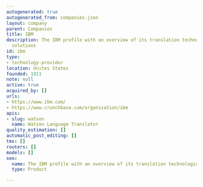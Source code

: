 ```yaml
---
autogenerated: true
autogenerated_from: companies.json
layout: company
parent: Companies
title: IBM
description: The IBM profile with an overview of its translation technologies and
  solutions
id: ibm
type:
- technology-provider
location: Unites States
founded: 1911
note: null
active: true
acquired_by: []
urls:
- https://www.ibm.com/
- https://www.crunchbase.com/organization/ibm
apis:
- slug: watson
  name: Watson Language Translator
quality_estimation: []
automatic_post_editing: []
tms: []
routers: []
models: []
seo:
  name: The IBM profile with an overview of its translation technologies and solutions
  type: Product

---
```


